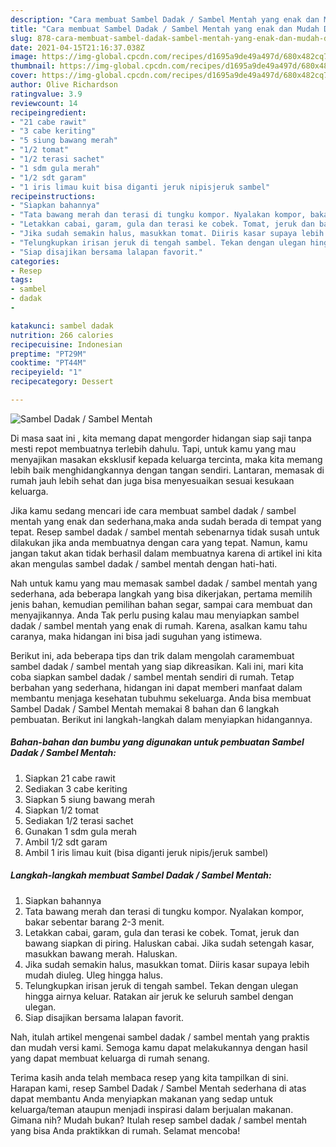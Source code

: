 ```yaml
---
description: "Cara membuat Sambel Dadak / Sambel Mentah yang enak dan Mudah Dibuat"
title: "Cara membuat Sambel Dadak / Sambel Mentah yang enak dan Mudah Dibuat"
slug: 878-cara-membuat-sambel-dadak-sambel-mentah-yang-enak-dan-mudah-dibuat
date: 2021-04-15T21:16:37.038Z
image: https://img-global.cpcdn.com/recipes/d1695a9de49a497d/680x482cq70/sambel-dadak-sambel-mentah-foto-resep-utama.jpg
thumbnail: https://img-global.cpcdn.com/recipes/d1695a9de49a497d/680x482cq70/sambel-dadak-sambel-mentah-foto-resep-utama.jpg
cover: https://img-global.cpcdn.com/recipes/d1695a9de49a497d/680x482cq70/sambel-dadak-sambel-mentah-foto-resep-utama.jpg
author: Olive Richardson
ratingvalue: 3.9
reviewcount: 14
recipeingredient:
- "21 cabe rawit"
- "3 cabe keriting"
- "5 siung bawang merah"
- "1/2 tomat"
- "1/2 terasi sachet"
- "1 sdm gula merah"
- "1/2 sdt garam"
- "1 iris limau kuit bisa diganti jeruk nipisjeruk sambel"
recipeinstructions:
- "Siapkan bahannya"
- "Tata bawang merah dan terasi di tungku kompor. Nyalakan kompor, bakar sebentar barang 2-3 menit."
- "Letakkan cabai, garam, gula dan terasi ke cobek. Tomat, jeruk dan bawang siapkan di piring. Haluskan cabai. Jika sudah setengah kasar, masukkan bawang merah. Haluskan."
- "Jika sudah semakin halus, masukkan tomat. Diiris kasar supaya lebih mudah diuleg. Uleg hingga halus."
- "Telungkupkan irisan jeruk di tengah sambel. Tekan dengan ulegan hingga airnya keluar. Ratakan air jeruk ke seluruh sambel dengan ulegan."
- "Siap disajikan bersama lalapan favorit."
categories:
- Resep
tags:
- sambel
- dadak
- 

katakunci: sambel dadak  
nutrition: 266 calories
recipecuisine: Indonesian
preptime: "PT29M"
cooktime: "PT44M"
recipeyield: "1"
recipecategory: Dessert

---
```



![Sambel Dadak / Sambel Mentah](https://img-global.cpcdn.com/recipes/d1695a9de49a497d/680x482cq70/sambel-dadak-sambel-mentah-foto-resep-utama.jpg)

Di masa  saat ini , kita memang dapat mengorder hidangan siap saji tanpa mesti repot membuatnya terlebih dahulu. Tapi, untuk kamu yang mau menyajikan masakan eksklusif kepada keluarga tercinta, maka kita memang lebih baik menghidangkannya dengan tangan sendiri. Lantaran, memasak di rumah jauh lebih sehat dan juga bisa menyesuaikan sesuai kesukaan keluarga.

Jika kamu sedang mencari ide cara membuat sambel dadak / sambel mentah yang enak dan sederhana,maka anda sudah berada di tempat yang tepat. Resep sambel dadak / sambel mentah  sebenarnya tidak susah untuk dilakukan jika anda membuatnya dengan cara yang tepat. Namun, kamu jangan takut akan tidak berhasil dalam membuatnya 
karena di artikel ini kita akan mengulas sambel dadak / sambel mentah dengan hati-hati.  



Nah untuk kamu yang mau memasak sambel dadak / sambel mentah yang sederhana, ada beberapa langkah yang bisa dikerjakan, pertama memilih jenis bahan, kemudian pemilihan bahan segar, sampai cara membuat dan menyajikannya. Anda Tak perlu pusing kalau mau menyiapkan sambel dadak / sambel mentah yang enak di rumah. Karena, asalkan kamu  tahu caranya, maka hidangan ini bisa jadi suguhan yang istimewa.

Berikut ini, ada beberapa tips dan trik dalam mengolah caramembuat sambel dadak / sambel mentah yang siap dikreasikan. Kali ini, mari kita coba siapkan sambel dadak / sambel mentah sendiri di rumah. Tetap berbahan yang sederhana, hidangan ini dapat memberi manfaat dalam membantu menjaga kesehatan tubuhmu sekeluarga. Anda bisa membuat Sambel Dadak / Sambel Mentah memakai 8 bahan dan 6 langkah pembuatan. Berikut ini langkah-langkah dalam menyiapkan hidangannya.

<!--inarticleads1-->

##### Bahan-bahan dan bumbu yang digunakan untuk pembuatan Sambel Dadak / Sambel Mentah:

1. Siapkan 21 cabe rawit
1. Sediakan 3 cabe keriting
1. Siapkan 5 siung bawang merah
1. Siapkan 1/2 tomat
1. Sediakan 1/2 terasi sachet
1. Gunakan 1 sdm gula merah
1. Ambil 1/2 sdt garam
1. Ambil 1 iris limau kuit (bisa diganti jeruk nipis/jeruk sambel)




<!--inarticleads2-->

##### Langkah-langkah membuat Sambel Dadak / Sambel Mentah:

1. Siapkan bahannya
1. Tata bawang merah dan terasi di tungku kompor. Nyalakan kompor, bakar sebentar barang 2-3 menit.
1. Letakkan cabai, garam, gula dan terasi ke cobek. Tomat, jeruk dan bawang siapkan di piring. Haluskan cabai. Jika sudah setengah kasar, masukkan bawang merah. Haluskan.
1. Jika sudah semakin halus, masukkan tomat. Diiris kasar supaya lebih mudah diuleg. Uleg hingga halus.
1. Telungkupkan irisan jeruk di tengah sambel. Tekan dengan ulegan hingga airnya keluar. Ratakan air jeruk ke seluruh sambel dengan ulegan.
1. Siap disajikan bersama lalapan favorit.




Nah, itulah artikel mengenai  sambel dadak / sambel mentah  yang praktis dan mudah versi kami. Semoga kamu dapat melakukannya dengan hasil yang dapat membuat keluarga di rumah senang. 

Terima kasih anda telah membaca resep yang kita tampilkan di sini. Harapan kami, resep  Sambel Dadak / Sambel Mentah sederhana di atas dapat membantu Anda menyiapkan makanan yang sedap untuk keluarga/teman ataupun menjadi inspirasi dalam berjualan makanan. Gimana nih? Mudah bukan? Itulah resep sambel dadak / sambel mentah yang bisa Anda praktikkan di rumah. Selamat mencoba!

